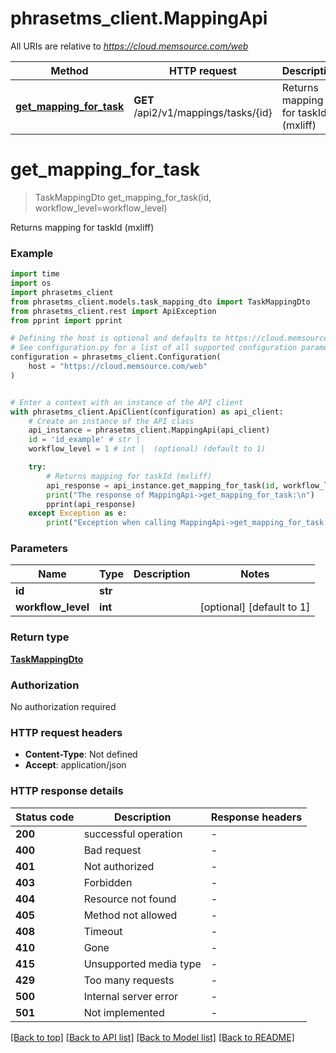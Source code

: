 # phrasetms_client.MappingApi

All URIs are relative to *https://cloud.memsource.com/web*

Method | HTTP request | Description
------------- | ------------- | -------------
[**get_mapping_for_task**](MappingApi.md#get_mapping_for_task) | **GET** /api2/v1/mappings/tasks/{id} | Returns mapping for taskId (mxliff)


# **get_mapping_for_task**
> TaskMappingDto get_mapping_for_task(id, workflow_level=workflow_level)

Returns mapping for taskId (mxliff)

### Example

```python
import time
import os
import phrasetms_client
from phrasetms_client.models.task_mapping_dto import TaskMappingDto
from phrasetms_client.rest import ApiException
from pprint import pprint

# Defining the host is optional and defaults to https://cloud.memsource.com/web
# See configuration.py for a list of all supported configuration parameters.
configuration = phrasetms_client.Configuration(
    host = "https://cloud.memsource.com/web"
)


# Enter a context with an instance of the API client
with phrasetms_client.ApiClient(configuration) as api_client:
    # Create an instance of the API class
    api_instance = phrasetms_client.MappingApi(api_client)
    id = 'id_example' # str | 
    workflow_level = 1 # int |  (optional) (default to 1)

    try:
        # Returns mapping for taskId (mxliff)
        api_response = api_instance.get_mapping_for_task(id, workflow_level=workflow_level)
        print("The response of MappingApi->get_mapping_for_task:\n")
        pprint(api_response)
    except Exception as e:
        print("Exception when calling MappingApi->get_mapping_for_task: %s\n" % e)
```


### Parameters

Name | Type | Description  | Notes
------------- | ------------- | ------------- | -------------
 **id** | **str**|  | 
 **workflow_level** | **int**|  | [optional] [default to 1]

### Return type

[**TaskMappingDto**](TaskMappingDto.md)

### Authorization

No authorization required

### HTTP request headers

 - **Content-Type**: Not defined
 - **Accept**: application/json

### HTTP response details
| Status code | Description | Response headers |
|-------------|-------------|------------------|
**200** | successful operation |  -  |
**400** | Bad request |  -  |
**401** | Not authorized |  -  |
**403** | Forbidden |  -  |
**404** | Resource not found |  -  |
**405** | Method not allowed |  -  |
**408** | Timeout |  -  |
**410** | Gone |  -  |
**415** | Unsupported media type |  -  |
**429** | Too many requests |  -  |
**500** | Internal server error |  -  |
**501** | Not implemented |  -  |

[[Back to top]](#) [[Back to API list]](../README.md#documentation-for-api-endpoints) [[Back to Model list]](../README.md#documentation-for-models) [[Back to README]](../README.md)

